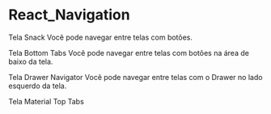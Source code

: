 # React_Navigation

Tela Snack
Você pode navegar entre telas com botões.

Tela Bottom Tabs
Você pode navegar entre telas com botões na área de baixo da tela.

Tela Drawer Navigator
Você pode navegar entre telas com o Drawer no lado esquerdo da tela. 

Tela Material Top Tabs
